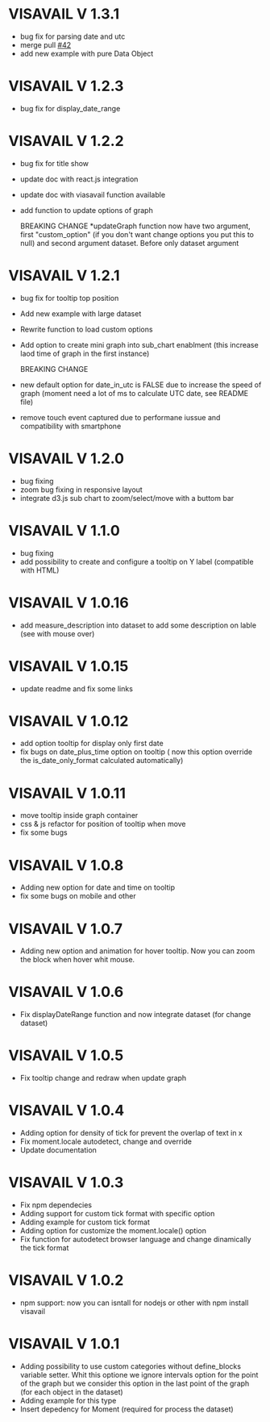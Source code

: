 # VISAVAIL V 1.3.1

* bug fix for parsing date and utc
* merge pull [#42](https://github.com/flrs/visavail/pull/42)
* add new example with pure Data Object
  
# VISAVAIL V 1.2.3

* bug fix for display_date_range

# VISAVAIL V 1.2.2

* bug fix for title show
* update doc with react.js integration
* update doc with viasavail function available
* add function to update options of graph

  BREAKING CHANGE
*updateGraph function now have two argument, first "custom_option" (if you don't want change options you put this to null) and second argument dataset. Before only dataset argument

# VISAVAIL V 1.2.1

* bug fix for tooltip top position
* Add new example with large dataset
* Rewrite function to load custom options
* Add option to create mini graph into sub_chart enablment (this increase laod time of graph in the first instance)
    
  BREAKING CHANGE
* new default option for date_in_utc is FALSE due to increase the speed of graph (moment need a lot of ms to calculate UTC date, see README file) 
* remove touch event captured due to performane iussue and compatibility with smartphone

# VISAVAIL V 1.2.0

* bug fixing
* zoom bug fixing in responsive layout
* integrate d3.js sub chart to zoom/select/move with a buttom bar 

# VISAVAIL V 1.1.0

* bug fixing
* add possibility to create and configure a tooltip on Y label (compatible with HTML)


# VISAVAIL V 1.0.16

* add measure_description into dataset to add some description on lable (see with mouse over)

# VISAVAIL V 1.0.15

* update readme and fix some links

# VISAVAIL V 1.0.12

* add option tooltip for display only first date
* fix bugs on date_plus_time option on tooltip ( now this option override the is_date_only_format calculated automatically)
  
# VISAVAIL V 1.0.11

* move tooltip inside graph container
* css & js refactor for position of tooltip when move
* fix some bugs
  
# VISAVAIL V 1.0.8

* Adding new option for date and time on tooltip
* fix some bugs on mobile and other
  
# VISAVAIL V 1.0.7

* Adding new option and animation for hover tooltip. Now you can zoom the block when hover whit mouse.


# VISAVAIL V 1.0.6

* Fix displayDateRange function and now integrate dataset (for change dataset)


# VISAVAIL V 1.0.5

* Fix tooltip change and redraw when update graph

# VISAVAIL V 1.0.4

* Adding option for density of tick for prevent the overlap of text in x
* Fix moment.locale autodetect, change and override
* Update documentation

# VISAVAIL V 1.0.3

* Fix npm dependecies
* Adding support for custom tick format with specific option
* Adding example for custom tick format
* Adding option for customize the moment.locale() option
* Fix function for autodetect browser language and change dinamically the tick format


# VISAVAIL V 1.0.2

* npm support: now you can isntall for nodejs or other with npm install visavail 
 

# VISAVAIL V 1.0.1

* Adding possibility to use custom categories without define_blocks variable setter. Whit this optione we ignore intervals option for the point of the graph but we consider this option in the last point of the graph (for each object in the dataset) 
* Adding example for this type 
* Insert depedency for Moment (required for process the dataset)
